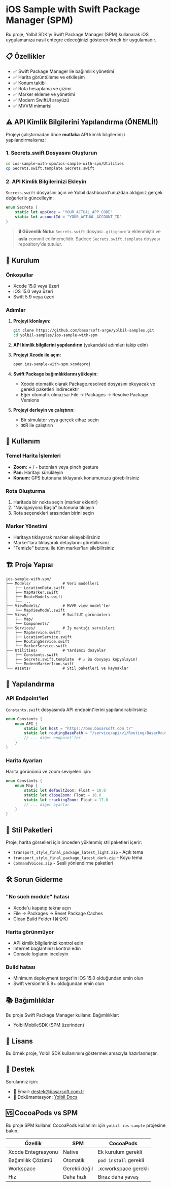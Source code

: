 # iOS Sample with Swift Package Manager (SPM)

Bu proje, Yolbil SDK'yı Swift Package Manager (SPM) kullanarak iOS uygulamanıza nasıl entegre edeceğinizi gösteren örnek bir uygulamadır.

## 📋 Özellikler

- ✅ Swift Package Manager ile bağımlılık yönetimi
- ✅ Harita görüntüleme ve etkileşim
- ✅ Konum takibi
- ✅ Rota hesaplama ve çizimi
- ✅ Marker ekleme ve yönetimi
- ✅ Modern SwiftUI arayüzü
- ✅ MVVM mimarisi

## ⚠️ API Kimlik Bilgilerini Yapılandırma (ÖNEMLİ!)

Projeyi çalıştırmadan önce **mutlaka** API kimlik bilgilerinizi yapılandırmalısınız:

### 1. Secrets.swift Dosyasını Oluşturun
```bash
cd ios-sample-with-spm/ios-sample-with-spm/Utilities
cp Secrets.swift.template Secrets.swift
```

### 2. API Kimlik Bilgilerinizi Ekleyin
`Secrets.swift` dosyasını açın ve Yolbil dashboard'unuzdan aldığınız gerçek değerlerle güncelleyin:

```swift
enum Secrets {
    static let appCode = "YOUR_ACTUAL_APP_CODE"
    static let accountId = "YOUR_ACTUAL_ACCOUNT_ID"
}
```

> **🔒 Güvenlik Notu:** `Secrets.swift` dosyası `.gitignore`'a eklenmiştir ve **asla** commit edilmemelidir. Sadece `Secrets.swift.template` dosyası repository'de tutulur.

## 🚀 Kurulum

### Önkoşullar
- Xcode 15.0 veya üzeri
- iOS 15.0 veya üzeri
- Swift 5.9 veya üzeri

### Adımlar

1. **Projeyi klonlayın:**
   ```bash
   git clone https://github.com/basarsoft-arge/yolbil-samples.git
   cd yolbil-samples/ios-sample-with-spm
   ```

2. **API kimlik bilgilerini yapılandırın** (yukarıdaki adımları takip edin)

3. **Projeyi Xcode ile açın:**
   ```bash
   open ios-sample-with-spm.xcodeproj
   ```

4. **Swift Package bağımlılıklarını yükleyin:**
   - Xcode otomatik olarak Package.resolved dosyasını okuyacak ve gerekli paketleri indirecektir
   - Eğer otomatik olmazsa: File → Packages → Resolve Package Versions

5. **Projeyi derleyin ve çalıştırın:**
   - Bir simulator veya gerçek cihaz seçin
   - ⌘R ile çalıştırın

## 📱 Kullanım

### Temel Harita İşlemleri
- **Zoom:** + / - butonları veya pinch gesture
- **Pan:** Haritayı sürükleyin
- **Konum:** GPS butonuna tıklayarak konumunuzu görebilirsiniz

### Rota Oluşturma
1. Haritada bir nokta seçin (marker eklenir)
2. "Navigasyona Başla" butonuna tıklayın
3. Rota seçenekleri arasından birini seçin

### Marker Yönetimi
- Haritaya tıklayarak marker ekleyebilirsiniz
- Marker'lara tıklayarak detaylarını görebilirsiniz
- "Temizle" butonu ile tüm marker'ları silebilirsiniz

## 🏗️ Proje Yapısı

```
ios-sample-with-spm/
├── Models/              # Veri modelleri
│   ├── LocationData.swift
│   ├── MapMarker.swift
│   ├── RouteModels.swift
│   └── ...
├── ViewModels/          # MVVM view model'ler
│   └── MapViewModel.swift
├── Views/               # SwiftUI görünümleri
│   ├── Map/
│   └── Components/
├── Services/            # İş mantığı servisleri
│   ├── MapService.swift
│   ├── LocationService.swift
│   ├── RoutingService.swift
│   └── MarkerService.swift
├── Utilities/           # Yardımcı dosyalar
│   ├── Constants.swift
│   ├── Secrets.swift.template  # ⚠️ Bu dosyayı kopyalayın!
│   └── ModernMarkerIcon.swift
└── Assets/              # Stil paketleri ve kaynaklar
```

## 🔧 Yapılandırma

### API Endpoint'leri
`Constants.swift` dosyasında API endpoint'lerini yapılandırabilirsiniz:

```swift
enum Constants {
    enum API {
        static let host = "https://bms.basarsoft.com.tr"
        static let routingBasePath = "/service/api/v1/Routing/BasarRouting"
        // ... diğer endpoint'ler
    }
}
```

### Harita Ayarları
Harita görünümü ve zoom seviyeleri için:

```swift
enum Constants {
    enum Map {
        static let defaultZoom: Float = 10.0
        static let closeZoom: Float = 16.0
        static let trackingZoom: Float = 17.0
        // ... diğer ayarlar
    }
}
```

## 🎨 Stil Paketleri

Proje, harita görselleri için önceden yüklenmiş stil paketleri içerir:
- `transport_style_final_package_latest_light.zip` - Açık tema
- `transport_style_final_package_latest_dark.zip` - Koyu tema
- `CommandVoices.zip` - Sesli yönlendirme paketleri

## 🛠️ Sorun Giderme

### "No such module" hatası
- Xcode'u kapatıp tekrar açın
- File → Packages → Reset Package Caches
- Clean Build Folder (⌘⇧K)

### Harita görünmüyor
- API kimlik bilgilerinizi kontrol edin
- Internet bağlantınızı kontrol edin
- Console loglarını inceleyin

### Build hatası
- Minimum deployment target'in iOS 15.0 olduğundan emin olun
- Swift version'ın 5.9+ olduğundan emin olun

## 📚 Bağımlılıklar

Bu proje Swift Package Manager kullanır. Bağımlılıklar:
- YolbilMobileSDK (SPM üzerinden)

## 📄 Lisans

Bu örnek proje, Yolbil SDK kullanımını göstermek amacıyla hazırlanmıştır.

## 🤝 Destek

Sorularınız için:
- 📧 Email: [destek@basarsoft.com.tr](mailto:destek@basarsoft.com.tr)
- 📖 Dokümantasyon: [Yolbil Docs](https://docs.yolbil.com)

## 🆚 CocoaPods vs SPM

Bu proje SPM kullanır. CocoaPods kullanımı için `yolbil-ios-sample` projesine bakın.

| Özellik | SPM | CocoaPods |
|---------|-----|-----------|
| Xcode Entegrasyonu | Native | Ek kurulum gerekli |
| Bağımlılık Çözümü | Otomatik | `pod install` gerekli |
| Workspace | Gerekli değil | .xcworkspace gerekli |
| Hız | Daha hızlı | Biraz daha yavaş |

